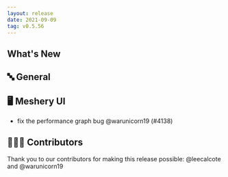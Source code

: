```yaml
---
layout: release
date: 2021-09-09
tag: v0.5.56
---
```


## What's New
## 🔤 General
## 🖥 Meshery UI

- fix the performance graph bug @warunicorn19 (#4138)

## 👨🏽‍💻 Contributors

Thank you to our contributors for making this release possible:
@leecalcote and @warunicorn19
